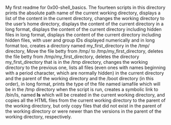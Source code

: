 My first readme for 0x00-shell_basics. The fourteen scripts in this directory  prints the absolute path name of the current working directory, displays a list of the content in the current directory, changes the working directory to the user’s home directory, displays the content of the current directory in a long format, displays the content of the current directory including hidden files in long format, displays the content of the current directory including hidden files, with user and group IDs displayed numerically and in long format too, creates a directory named my_first_directory in the /tmp/ directory, Move the file betty from /tmp/ to /tmp/my_first_directory, deletes the file betty from /tmp/my_first_directory, deletes the directory my_first_directory that is in the /tmp directory, changes the working directory to the previous one,  lists all files (even ones with names beginning with a period character, which are normally hidden) in the current directory and the parent of the working directory and the /boot directory (in this order), in long format, prints the type of the file named iamafile which will be in the /tmp directory when the script is run, creates a symbolic link to /bin/ls, named __ls__ which will be created in the current working directory, and  copies all the HTML files from the current working directory to the parent of the working directory, but only copy files that did not exist in the parent of the working directory or were newer than the versions in the parent of the working directory, respectively.
